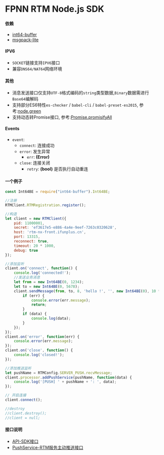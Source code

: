 # FPNN RTM Node.js SDK #

#### 依赖 ####
* [int64-buffer](https://github.com/kawanet/int64-buffer)
* [msgpack-lite](https://github.com/kawanet/msgpack-lite)

#### IPV6 ####
* `SOCKET`链接支持`IPV6`接口
* 兼容`DNS64/NAT64`网络环境

#### 其他 ####
* 消息发送接口仅支持`UTF-8`格式编码的`string`类型数据,`Binary`数据需进行`Base64`编解码
* 支持部分ES6特性`es-checker` / `babel-cli` / `babel-preset-es2015`, 参考:[node.green](https://node.green/)
* 支持动态转Promise接口, 参考:[Promise.promisifyAll](http://bluebirdjs.com/docs/api/promise.promisifyall.html)

#### Events ####
* `event`:
    * `connect`: 连接成功 
    * `error`: 发生异常
        * `err`: **(Error)**
    * `close`: 连接关闭
        * `retry`: **(bool)** 是否执行自动重连

#### 一个例子 ####
```javascript
const Int64BE = require("int64-buffer").Int64BE;

//注册
RTMClient.RTMRegistration.register();

//构造
let client = new RTMClient({
    pid: 11000001,
    secret: 'ef3617e5-e886-4a4e-9eef-7263c0320628',
    host: 'rtm-nx-front.ifunplus.cn',
    port: 13315,
    reconnect: true,
    timeout: 20 * 1000,
    debug: true
});

//添加监听
client.on('connect', function() {
    console.log('connected!');
    //发送业务消息
    let from = new Int64BE(0, 1234);
    let to = new Int64BE(0, 5678);
    client.sendMessage(from, to, 8, 'hello !', '', new Int64BE(0), 10 * 1000, function(err, data) {
        if (err) {
            console.error(err.message);
            return;
        }
        if (data) {
            console.log(data);
        }
    });
});
client.on('error', function(err) {
    console.error(err.message);
});
client.on('close', function() {
    console.log('closed!');
});

//添加推送监听
let pushName = RTMConfig.SERVER_PUSH.recvMessage;
client.processor.addPushService(pushName, function(data) {
    console.log('[PUSH] ' + pushName + ': ', data);
});

// 开启连接
client.connect();

//destroy
//client.destroy();
//client = null;
```

#### 接口说明 ####
* [API-SDK接口](README-API.md)
* [PushService-RTM服务主动推送接口](README-PUSH.md)
